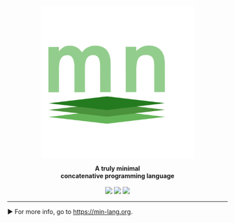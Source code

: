 
<p align="center"><img align="center" width="350" src="logo.svg"/></p>
<p align="center">
  <b>A  truly minimal<br>concatenative programming language</b>
  <br><br>
  <img src="https://img.shields.io/badge/nim-powered-yellow.svg?link=https://nim-lang-org">
  <img src="https://img.shields.io/github/release/h3rald/mn/all.svg">
  <img src="https://img.shields.io/github/license/h3rald/mn.svg">
</p>

---

► For more info, go to <https://min-lang.org>.

